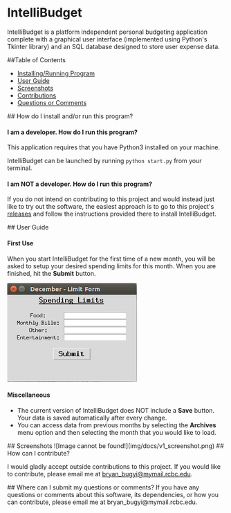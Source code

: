 # IntelliBudget
IntelliBudget is a platform independent personal budgeting application complete with a graphical user interface (implemented using Python's Tkinter library) and an SQL database designed to store user expense data.

##Table of Contents
* [Installing/Running Program](#install)
* [User Guide](#guide)
* [Screenshots](#screenshot)
* [Contributions](#contribute)
* [Questions or Comments](#questions)

<a name="install"/>
## How do I install and/or run this program?

#### I am a developer. How do I run this program?
This application requires that you have Python3 installed on your machine.

IntelliBudget can be launched by running `python start.py` from your terminal.

#### I am NOT a developer. How do I run this program?
If you do not intend on contributing to this project and would instead just like to try out the software, the easiest approach is to go to this project's [releases](https://github.com/bbugyi200/IntelliBudget/releases) and follow the instructions provided there to install IntelliBudget.

<a name="guide" />
## User Guide

#### First Use
When you start IntelliBudget for the first time of a new month, you will be asked to setup your desired spending limits for this month. When you are finished, hit the **Submit** button.

![first_use screenshot](img/docs/first_use.png)

#### Miscellaneous
* The current version of IntelliBudget does NOT include a **Save** button. Your data is saved automatically after every change.
* You can access data from previous months by selecting the **Archives** menu option and then selecting the month that you would like to load. 

<a name="screenshot" />
## Screenshots
![Image cannot be found!](img/docs/v1_screenshot.png)

<a name="contribute" />
## How can I contribute?

I would gladly accept outside contributions to this project. If you would like to contribute, please email me at bryan_bugyi@mymail.rcbc.edu.

<a name="questions" />
## Where can I submit my questions or comments?
If you have any questions or comments about this software, its dependencies, or how you can contribute, please email me at bryan_bugyi@mymail.rcbc.edu.

